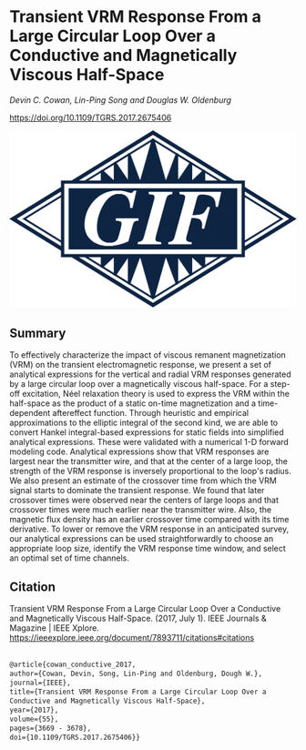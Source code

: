 # Transient VRM Response From a Large Circular Loop Over a Conductive and Magnetically Viscous Half-Space

_Devin C. Cowan, Lin-Ping Song and Douglas W. Oldenburg_

https://doi.org/10.1109/TGRS.2017.2675406

![thumbnail](./paper/thumbnail.png)

## Summary

To effectively characterize the impact of viscous remanent magnetization (VRM) on the transient electromagnetic response, we present a set of analytical expressions for the vertical and radial VRM responses generated by a large circular loop over a magnetically viscous half-space. For a step-off excitation, Néel relaxation theory is used to express the VRM within the half-space as the product of a static on-time magnetization and a time-dependent aftereffect function. Through heuristic and empirical approximations to the elliptic integral of the second kind, we are able to convert Hankel integral-based expressions for static fields into simplified analytical expressions. These were validated with a numerical 1-D forward modeling code. Analytical expressions show that VRM responses are largest near the transmitter wire, and that at the center of a large loop, the strength of the VRM response is inversely proportional to the loop's radius. We also present an estimate of the crossover time from which the VRM signal starts to dominate the transient response. We found that later crossover times were observed near the centers of large loops and that crossover times were much earlier near the transmitter wire. Also, the magnetic flux density has an earlier crossover time compared with its time derivative. To lower or remove the VRM response in an anticipated survey, our analytical expressions can be used straightforwardly to choose an appropriate loop size, identify the VRM response time window, and select an optimal set of time channels.

## Citation

Transient VRM Response From a Large Circular Loop Over a Conductive and Magnetically Viscous Half-Space. (2017, July 1). IEEE Journals & Magazine | IEEE Xplore. https://ieeexplore.ieee.org/document/7893711/citations#citations

```

@article{cowan_conductive_2017,
author={Cowan, Devin, Song, Lin-Ping and Oldenburg, Dough W.},
journal={IEEE}, 
title={Transient VRM Response From a Large Circular Loop Over a Conductive and Magnetically Viscous Half-Space}, 
year={2017},
volume={55},
pages={3669 - 3678},
doi={10.1109/TGRS.2017.2675406}}

```
